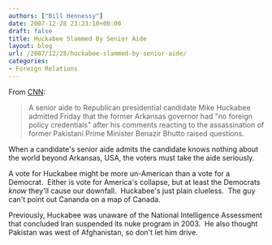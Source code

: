 ```yaml
---
authors: ["Bill Hennessy"]
date: 2007-12-28 23:23:10+00:00
draft: false
title: Huckabee Slammed By Senior Aide
layout: blog
url: /2007/12/28/huckabee-slammed-by-senior-aide/
categories:
- Foreign Relations
---
```


From [CNN](https://www.cnn.com/2007/POLITICS/12/28/huckabee.foreign.policy/index.html):


> A senior aide to Republican presidential candidate Mike Huckabee admitted Friday that the former Arkansas governor had "no foreign policy credentials" after his comments reacting to the assassination of former Pakistani Prime Minister Benazir Bhutto raised questions.


When a candidate's senior aide admits the candidate knows nothing about the world beyond Arkansas, USA, the voters must take the aide seriously. 

A vote for Huckabee might be more un-American than a vote for a Democrat.  Either is vote for America's collapse, but at least the Democrats _know_ they'll cause our downfall.  Huckabee's just plain clueless.  The guy can't point out Cananda on a map of Canada.

Previously, Huckabee was unaware of the National Intelligence Assessment that concluded Iran suspended its nuke program in 2003.  He also thought Pakistan was west of Afghanistan, so don't let him drive.  


